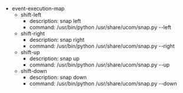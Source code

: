 - event-execution-map
   - shift-left
      - description: snap left
      - command: /usr/bin/python /usr/share/ucom/snap.py --left
   - shift-right
      - description: snap right
      - command: /usr/bin/python /usr/share/ucom/snap.py --right
    - shift-up
      - description: snap up
      - command: /usr/bin/python /usr/share/ucom/snap.py --up
   - shift-down
      - description: snap down
      - command: /usr/bin/python /usr/share/ucom/snap.py --down
